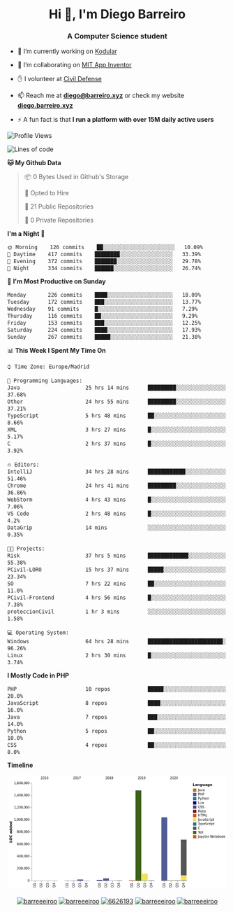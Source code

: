 <h1 align="center">Hi 👋, I'm Diego Barreiro</h1>
<h3 align="center">A Computer Science student</h3>

- 🔭 I’m currently working on [Kodular](https://www.kodular.io)

- 👯 I’m collaborating on [MIT App Inventor](https://github.com/mit-cml/appinventor-sources)

- ✋ I volunteer at [Civil Defense](https://proteccioncivil.sdc.gal)

- 📫 Reach me at **diego@barreiro.xyz** or check my website **[diego.barreiro.xyz](https://diego.barreiro.xyz)**

- ⚡ A fun fact is that **I run a platform with over 15M daily active users**

<!--START_SECTION:waka-->
![Profile Views](http://img.shields.io/badge/Profile%20Views-18-blue)

![Lines of code](https://img.shields.io/badge/From%20Hello%20World%20I%27ve%20Written-3.4%20million%20lines%20of%20code-blue)

**🐱 My Github Data** 

> 📦 0 Bytes Used in Github's Storage 
 > 
> 💼 Opted to Hire
 > 
> 📜 21 Public Repositories 
 > 
> 🔑 0 Private Repositories  
 > 
**I'm a Night 🦉** 

```text
🌞 Morning    126 commits    ██░░░░░░░░░░░░░░░░░░░░░░░   10.09% 
🌆 Daytime    417 commits    ████████░░░░░░░░░░░░░░░░░   33.39% 
🌃 Evening    372 commits    ███████░░░░░░░░░░░░░░░░░░   29.78% 
🌙 Night      334 commits    ██████░░░░░░░░░░░░░░░░░░░   26.74%

```
📅 **I'm Most Productive on Sunday** 

```text
Monday       226 commits    ████░░░░░░░░░░░░░░░░░░░░░   18.09% 
Tuesday      172 commits    ███░░░░░░░░░░░░░░░░░░░░░░   13.77% 
Wednesday    91 commits     █░░░░░░░░░░░░░░░░░░░░░░░░   7.29% 
Thursday     116 commits    ██░░░░░░░░░░░░░░░░░░░░░░░   9.29% 
Friday       153 commits    ███░░░░░░░░░░░░░░░░░░░░░░   12.25% 
Saturday     224 commits    ████░░░░░░░░░░░░░░░░░░░░░   17.93% 
Sunday       267 commits    █████░░░░░░░░░░░░░░░░░░░░   21.38%

```


📊 **This Week I Spent My Time On** 

```text
⌚︎ Time Zone: Europe/Madrid

💬 Programming Languages: 
Java                     25 hrs 14 mins      █████████░░░░░░░░░░░░░░░░   37.68% 
Other                    24 hrs 55 mins      █████████░░░░░░░░░░░░░░░░   37.21% 
TypeScript               5 hrs 48 mins       ██░░░░░░░░░░░░░░░░░░░░░░░   8.66% 
XML                      3 hrs 27 mins       █░░░░░░░░░░░░░░░░░░░░░░░░   5.17% 
C                        2 hrs 37 mins       █░░░░░░░░░░░░░░░░░░░░░░░░   3.92%

🔥 Editors: 
IntelliJ                 34 hrs 28 mins      ████████████░░░░░░░░░░░░░   51.46% 
Chrome                   24 hrs 41 mins      █████████░░░░░░░░░░░░░░░░   36.86% 
WebStorm                 4 hrs 43 mins       █░░░░░░░░░░░░░░░░░░░░░░░░   7.06% 
VS Code                  2 hrs 48 mins       █░░░░░░░░░░░░░░░░░░░░░░░░   4.2% 
DataGrip                 14 mins             ░░░░░░░░░░░░░░░░░░░░░░░░░   0.35%

🐱‍💻 Projects: 
Risk                     37 hrs 5 mins       █████████████░░░░░░░░░░░░   55.38% 
PCivil-LORO              15 hrs 37 mins      █████░░░░░░░░░░░░░░░░░░░░   23.34% 
SO                       7 hrs 22 mins       ██░░░░░░░░░░░░░░░░░░░░░░░   11.0% 
PCivil-Frontend          4 hrs 56 mins       █░░░░░░░░░░░░░░░░░░░░░░░░   7.38% 
proteccionCivil          1 hr 3 mins         ░░░░░░░░░░░░░░░░░░░░░░░░░   1.58%

💻 Operating System: 
Windows                  64 hrs 28 mins      ████████████████████████░   96.26% 
Linux                    2 hrs 30 mins       █░░░░░░░░░░░░░░░░░░░░░░░░   3.74%

```

**I Mostly Code in PHP** 

```text
PHP                      10 repos            █████░░░░░░░░░░░░░░░░░░░░   20.0% 
JavaScript               8 repos             ████░░░░░░░░░░░░░░░░░░░░░   16.0% 
Java                     7 repos             ███░░░░░░░░░░░░░░░░░░░░░░   14.0% 
Python                   5 repos             ██░░░░░░░░░░░░░░░░░░░░░░░   10.0% 
CSS                      4 repos             ██░░░░░░░░░░░░░░░░░░░░░░░   8.0%

```


**Timeline**

![Chart not found](https://raw.githubusercontent.com/barreeeiroo/barreeeiroo/master/charts/bar_graph.png) 


<!--END_SECTION:waka-->

<p align="center">
<a href="https://twitter.com/barreeeiroo" target="blank"><img align="center" src="https://cdn.jsdelivr.net/npm/simple-icons@3.0.1/icons/twitter.svg" alt="barreeeiroo" height="20" width="20" /></a>
<a href="https://linkedin.com/in/barreeeiroo" target="blank"><img align="center" src="https://cdn.jsdelivr.net/npm/simple-icons@3.0.1/icons/linkedin.svg" alt="barreeeiroo" height="20" width="20" /></a>
<a href="https://stackoverflow.com/users/6626193" target="blank"><img align="center" src="https://cdn.jsdelivr.net/npm/simple-icons@3.0.1/icons/stackoverflow.svg" alt="6626193" height="20" width="20" /></a>
<a href="https://fb.com/barreeeiroo" target="blank"><img align="center" src="https://cdn.jsdelivr.net/npm/simple-icons@3.0.1/icons/facebook.svg" alt="barreeeiroo" height="20" width="20" /></a>
<a href="https://instagram.com/barreeeiroo" target="blank"><img align="center" src="https://cdn.jsdelivr.net/npm/simple-icons@3.0.1/icons/instagram.svg" alt="barreeeiroo" height="20" width="20" /></a>
</p>
